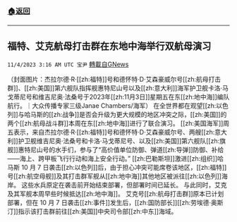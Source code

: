 ###  [:house:返回](README.md)
---


## 福特、艾克航母打击群在东地中海举行双航母演习
`11/4/2023 3:16 AM UTC 宝尹` [轉載自GNews](https://gnews.org/articles/1919702)

（封面图片：杰拉尔德·R·[[zh:福特]]号和德怀特·D·艾森豪威尔号[[zh:航母打击群]]、[[zh:美国]]第六舰队指挥舰惠特尼山号以及[[zh:意大利]]海军护卫舰卡洛·马戈蒂尼号和维吉尼奥·法桑号于2023年[[zh:11月3日]]星期五在东[[zh:地中海]]编队航行。｜大众传播专家三级Janae Chambers/海军）
在全世界都在观望[[zh:以色列]]与哈马斯的[[zh:战争]]是否会升级为更大规模的地区冲突之际，[[zh:美国]]的两个[[zh:航母战斗群]]本周在东[[zh:地中海]]进行了联合演习。
[[zh:美国海军]]周五表示，来自杰拉尔德·R·[[zh:福特]]号和德怀特·D·艾森豪威尔号、两艘[[zh:意大利]]护卫舰维吉尼奥·法桑号和卡洛·马戈蒂尼号、以及[[zh:美国]]第六舰队[[zh:旗舰]]惠特尼山号的水手们，参与了“高价值单位防御、弹道[[zh:导弹]]防御、补给——海上、跨甲板飞行行动和海上安全行动。”
[[zh:巴勒斯坦]]激进[[zh:组织]]哈马斯 10 月 7 日袭击[[zh:以色列]]后，由于担心冲突可能席卷该地区，[[zh:福特]]号[[zh:航空母舰]]及其打击群军舰从[[zh:地中海]]其他地区被派往[[zh:以色列]]海岸。
这些水兵原定在袭击前开始结束部署，但部署时间已延长。
与此同时，艾克及其军舰本周早些时候抵达[[zh:地中海]]。
艾克号[[zh:航母打击群]]原本已计划部署，但在 10 月 7 日袭击[[zh:事件]]发生后，[[zh:国防部长]][[zh:劳埃德·奥斯汀]]指示该打击群前往[[zh:美国]]中央司令部[[zh:中东]]海域。

